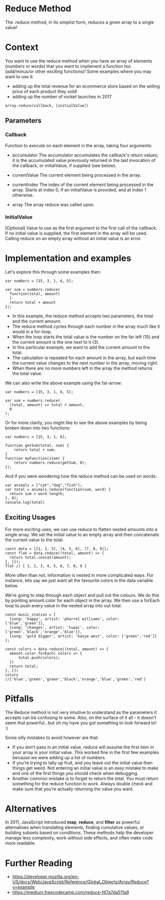 # Reduce Method

The .reduce method, in its simplist form, reduces a given array to a single value!

# Context

You want to use the reduce method when you have an array of elements (numbers or words) that you want to implement a function too (add/minus/or other exciting functions)!
Some examples where you may want to use it:
- adding up the total revenue for an ecommerce store based on the selling price of each product they sold!
- adding up the number of rocket launches in 2017

```
array.reduce(callback, [initialValue])
```

## Parameters

### Callback
Function to execute on each element in the array, taking four arguments:

- accumulator
The accumulator accumulates the callback's return values; it is the accumulated value previously returned in the last invocation of the callback, or initialValue, if supplied (see below).

- currentValue
The current element being processed in the array.

- currentIndex
The index of the current element being processed in the array. Starts at index 0, if an initialValue is provided, and at index 1 otherwise.

- array
The array reduce was called upon.

### InitialValue
[Optional] Value to use as the first argument to the first call of the callback. If no initial value is supplied, the first element in the array will be used. Calling reduce on an empty array without an initial value is an error.

# Implementation and examples

Let's explore this through some examples then:

```
var numbers = [15, 3, 1, 6, 5];

var sum = numbers.reduce(
  function(total, amount)
  {
  return total + amount
});
```

- In this example, the reduce method accepts two parameters, the total and the current amount.
- The reduce method cycles through each number in the array much like it would in a for-loop.
- When the loop starts the total value is the number on the far left (15) and the current amount is the one next to it (3).
- In this particular example, we want to add the current amount to the total.
- The calculation is repeated for each amount in the array, but each time the current value changes to the next number in the array, moving right.
- When there are no more numbers left in the array the method returns the total value.

We can also write the above example using the fat-arrow:

```
var numbers = [15, 3, 1, 6, 5];

var sum = numbers.reduce(
  (total, amount) => total + amount,
  0
);
```

Or for more clarity, you might like to see the above examples by being broken down into two functions:

```
var numbers = [15, 3, 1, 6];

function getSum(total, num) {
    return total + num;
}
function myFunction(item) {
    return numbers.reduce(getSum, 0);
});
```

And if you were wondering how the reduce method can be used on words:

```
var animals = ["cat","dog","fish"];
var total = animals.reduce(function(sum, word) {
  return sum + word.length;
}, 0);
console.log(total)
```

## Exciting Usages
For more exciting uses, we can use reduce to flatten nested amounts into a single array.
We set the initial value to an empty array and then concatenate the current value to the total.

```
const data = [[1, 2, 3], [4, 5, 6], [7, 8, 9]];
const flat = data.reduce((total, amount) => {
  return total.concat(amount);
}, []);
flat // [ 1, 2, 3, 4, 5, 6, 7, 8, 9 ]
```

More often than not, information is nested in more complicated ways. For instance, lets say we just want all the favourite colors in the data variable below.

We’re going to step through each object and pull out the colours. We do this by pointing amount.color for each object in the array. We then use a forEach loop to push every value in the nested array into out total.

```
const music_station = [
  {song: 'happy', artist: 'pharrel williams', color: ['blue','green']},
  {song: 'changes', artist: 'tupac', color: ['green','black','orange','blue']},
  {song: 'gold digger', artist: 'kanye west', color: ['green','red']}
];

const colors = data.reduce((total, amount) => {
  amount.color.forEach( colors => {
      total.push(colors);
  })
  return total;
}, [])
colors //['blue','green','green','black','orange','blue','green','red']
```

# Pitfalls

The Reduce method is not very intuitive to understand as the parameters it accepts can be confusing to some. Also, on the surface of it all - it doesn't seem that powerful...but oh my have you got something to look forward to! :)

Some silly mistakes to avoid however are that:

- If you don’t pass in an initial value, reduce will assume the first item in your array is your initial value. This worked fine in the first few examples because we were adding up a list of numbers.
- If you’re trying to tally up fruit, and you leave out the initial value then things get weird. Not entering an initial value is an easy mistake to make and one of the first things you should check when debugging.
- Another common mistake is to forget to return the total. You must return something for the reduce function to work. Always double check and make sure that you’re actually returning the value you want.

# Alternatives

In 2011, JavaScript introduced **map**, **reduce**, and **filter** as powerful alternatives when translating elements, finding cumulative values, or building subsets based on conditions. These methods help the developer manage less complexity, work without side effects, and often make code more readable.

# Further Reading
- https://developer.mozilla.org/en-US/docs/Web/JavaScript/Reference/Global_Objects/Array/Reduce?v=example
- https://medium.freecodecamp.com/reduce-f47a7da511a9
